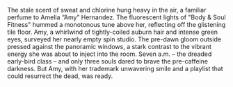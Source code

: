 The stale scent of sweat and chlorine hung heavy in the air, a familiar perfume to Amelia “Amy” Hernandez.  The fluorescent lights of "Body & Soul Fitness" hummed a monotonous tune above her, reflecting off the glistening tile floor.  Amy, a whirlwind of tightly-coiled auburn hair and intense green eyes, surveyed her nearly empty spin studio.  The pre-dawn gloom outside pressed against the panoramic windows, a stark contrast to the vibrant energy she was about to inject into the room.  Seven a.m. – the dreaded early-bird class – and only three souls dared to brave the pre-caffeine darkness.  But Amy, with her trademark unwavering smile and a playlist that could resurrect the dead, was ready.
